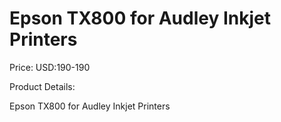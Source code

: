 # Epson TX800 for Audley Inkjet Printers

Price: USD:190-190

Product Details:

Epson TX800 for Audley Inkjet Printers